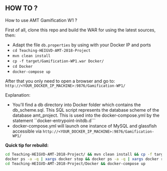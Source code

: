## HOW TO ?

How to use AMT Gamification W1 ?

First of all, clone this repo and build the WAR for using the latest sources, then:

- Adapt the file ``db.properties`` by using with your Docker IP and ports
- ``cd Teaching-HEIGVD-AMT-2018-Project``
- ``mvn clean install``
- ``cp -f target/Gamification-WP1.war Docker/``
- ``cd Docker``
- ``docker-compose up``

After that you only need to open a browser and go to: ``http://<YOUR_DOCKER_IP_MACHINE>:9876/Gamification-WP1/``

Explanation:

- You'll find a db directory into Docker folder which contains the db_scheme.sql. This SQL script represents
the database scheme of the database amt_project. This is used into the docker-compose.yml by the statement ``docker-entrypoint-initdb.d```
- docker-compose.yml will launch one instance of MySQL and glassfish accessible via ``http://<YOUR_DOCKER_IP_MACHINE>:9876/Gamification-WP1/``

**Quick tip for rebuild:**

```bash
cd Teaching-HEIGVD-AMT-2018-Project/ && mvn clean install && cp -f target/Gamification-WP1.war Docker
docker ps -a -q | xargs docker stop && docker ps -a -q | xargs docker rm -v
cd Teaching-HEIGVD-AMT-2018-Project/Docker && docker-compose up
```
